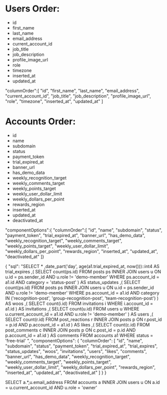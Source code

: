 

#  Users Order:
* id
* first_name
* last_name
* email_address
* current_account_id
* job_title
* job_description
* profile_image_url
* role
* timezone
* inserted_at
* updated_at

"columnOrder":[
"id",
"first_name",
"last_name",
"email_address",
"current_account_id",
"job_title",
"job_description",
"profile_image_url",
"role",
"timezone",
"inserted_at",
"updated_at"
]


# Accounts Order:
* id
* name
* subdomain
* status
* payment_token
* trial_expired_at
* banner_url
* has_demo_data
* weekly_recognition_target
* weekly_comments_target
* weekly_points_target
* weekly_user_dollar_limit
* weekly_dollars_per_point
* rewards_region
* inserted_at
* updated_at
* deactivated_at

"componentOptions":{
"columnOrder":[
"id",
"name",
"subdomain",
"status",
"payment_token",
"trial_expired_at",
"banner_url",
"has_demo_data",
"weekly_recognition_target",
"weekly_comments_target",
"weekly_points_target",
"weekly_user_dollar_limit",
"weekly_dollars_per_point",
"rewards_region",
"inserted_at",
"updated_at",
"deactivated_at"
]}


{
  "sql":
"SELECT * ,date_part('day', age(a1.trial_expired_at, now()))::int4 AS trial_expires
,(
    SELECT count(ps.id) FROM posts ps
    INNER JOIN users u ON u.id = ps.sender_id AND u.role != 'demo-member'
    WHERE ps.account_id = a1.id AND category = 'status-post'
) AS status_updates
,(
    SELECT count(ps.id) FROM posts ps
    INNER JOIN users u ON u.id = ps.sender_id AND u.role != 'demo-member'
    WHERE ps.account_id = a1.id AND category IN ('recognition-post', 'group-recognition-post', 'team-recognition-post')
) AS woos
,(
    SELECT count(i.id) FROM invitations i
    WHERE i.account_id = a1.id
) AS invitations
,(
    SELECT count(u.id) FROM users u
    WHERE u.current_account_id = a1.id AND u.role != 'demo-member'
) AS users
,(
    SELECT count(r.id) FROM post_reactions r
    INNER JOIN posts p ON r.post_id = p.id AND p.account_id = a1.id
) AS likes
,(
    SELECT count(c.id) FROM post_comments c
    INNER JOIN posts p ON c.post_id = p.id AND p.account_id = a1.id
) AS comments
FROM accounts a1
WHERE
status = 'free-trial'
",
"componentOptions": {
  "columnOrder": [
  "id",
  "name",
  "subdomain",
  "status",
  "payment_token",
  "trial_expired_at",
  "trial_expires",
  "status_updates",
  "woos",
  "invitations",
  "users",
  "likes",
  "comments",
  "banner_url",
  "has_demo_data",
  "weekly_recognition_target",
  "weekly_comments_target",
  "weekly_points_target",
  "weekly_user_dollar_limit",
  "weekly_dollars_per_point",
  "rewards_region",
  "inserted_at",
  "updated_at",
  "deactivated_at"
  ]
}
}



SELECT
a.*,u.email_address
FROM accounts a INNER JOIN users u ON a.id = u.current_account_id AND u.role = 'owner'
